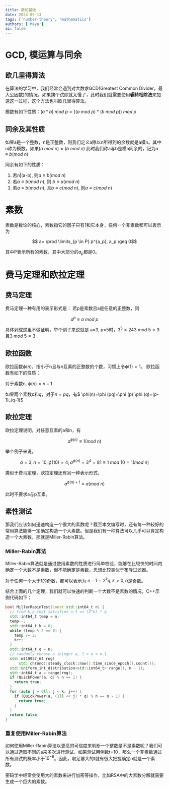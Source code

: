 ```yaml
---
title: 数论基础
date: 2024-09-13
tags: ['number-theory', 'mathematics']
authors: ['Maya']
ai: false
---
```


# GCD, 模运算与同余

## 欧几里得算法

在算法的学习中，我们经常会遇到对大数求GCD(Greatest Common Divider，最大公因数)的情况，如果挨个试除就太慢了，此时我们就需要使用**辗转相除法**来加速这一过程，这个方法也叫欧几里得算法。

模数有如下性质：$(a*b)\ mod \ p=((a\ mod \ p)*(b \ mod \ p))\ mod\ p$

## 同余及其性质

如果a是一个整数，n是正整数，则我们定义a除以n所得到的余数就是a模n。其中n称为模数。如果$(a\ mod\ n)=(b\ mod \ n )$
此时我们称a与b是模n同余的，记为$a\equiv b(mod \ n)$

同余有如下的性质：

1. 若n|(a-b), 则$a\equiv b(mod \ n)$
2. 若$a\equiv b(mod \ n)$, 则 $b\equiv a(mod \ n)$
3. 若$a\equiv b(mod \ n)$, 且$b\equiv c(mod \ n)$, 则$a\equiv c(mod \ n)$

# 素数

素数是数论的核心，素数指它的因子只有1和它本身，任何一个非素数都可以表示为

$$ a= \prod \limits_{p \in P} p^{a_p}, a_p \geq 0$$

其中P表示所有的素数，其中大部分的$a_p$都是0。

# 费马定理和欧拉定理

## 费马定理

费马定理一种有用的表示形式是：
若p是素数且a是任意的正整数，则

$$a^p\equiv a \ mod \ p$$

具体剁成这里不做证明，举个例子来说就是
a=3, p=5时，$3^5=243\ mod\  5 = 3$且$3\  mod\  5 = 3$

## 欧拉函数

欧拉函数$\phi(n)$，指小于n且与n互素的正整数的个数，习惯上令$\phi(1)=1$。
欧拉函数有如下的性质：

对于素数n, $\phi(n)=n-1$

如果两个素数$p$和$q$，对于$n=pq$，有$ \phi(n)=\phi (pq)=\phi (p) \phi (q)=(p-1)_(q-1)$

## 欧拉定理

欧拉定理说明，对任意互素的a和n，有

$$a^{\phi(n)} \equiv 1(mod \ n)$$

举个例子来说，

$$a=3;n=10;\phi(10)=4;a^{\phi(n)}=3^4=81\equiv 1\  mod \ 10 = 1(mod \ n)$$

类似于费马定理，欧拉定理还有另一种表示形式，

$$a^{\phi(n)+1}\equiv a(mod \ n)$$

此时不要求a与p互素。

## 素性测试

那我们应该如何迅速构造一个很大的素数呢？截至本文编写时，还有每一种较好的常用算法能够一定确定构造一个大素数。但是我们有一种算法可以几乎可以肯定构造一个大素数，那就是Miller-Rabin算法。

### Miller-Rabin算法

Miller-Rabin算法就是通过使用素数的性质进行简单校验，能够在比较快的时间内确定一个大数不是素数，但不能确定是素数，思想比较类似于布隆过滤器。

对于任何一个大于1的奇数，都可以表示为 $n-1=2^kq,k > 0,q$是奇数。

结合上面的几个定理，我们就可以快速的判断一个大数不是素数的情况，C++示例代码如下：

```cpp
bool MillerRabinTest(const std::int64_t n) {
  // find k,q that satisfies n-1 == (2^k) * q
  std::int64_t temp = n;
  temp--;
  std::int64_t k = 0;
  while (temp % 2 == 0) {
    temp /= 2;
    k++;
  }
  std::int64_t q = n;
  // randomly choose a integer a, 1 < a < n-1
  std::mt19937_64 rng(
      std::chrono::steady_clock::now().time_since_epoch().count());
  std::uniform_int_distribution<std::int64_t> range(1, n - 1);
  std::int64_t a = range(rng);
  if (QuickPower(a, q) % n == 1) {
    return true;
  }
  for (auto j = 0ll; j < k; j++) {
    if (QuickPower(a, (1ll << j) * q) % n == n - 1) {
      return true;
    }
  }
  return false;
}
```

### 重复使用Miller-Rabin算法

如何使用Miller-Rabin算法以更高的可信度来判断一个整数是不是素数呢？我们可以通过选取不同的a来多次进行测试，如果测试用例数t=10，那么一个非素数通过所有测试的概率小于$10^{-6}$。因此，取足够大的t就有很大把握确定n就是一个素数。

密码学中经常会使用大的素数来进行加密等操作，比如RSA中的大素数分解就需要生成一个巨大的素数。
